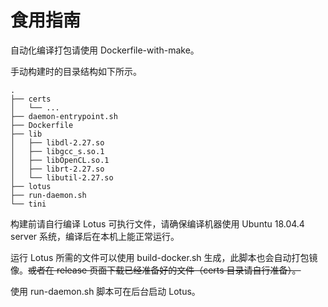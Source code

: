 # 食用指南

自动化编译打包请使用 Dockerfile-with-make。

手动构建时的目录结构如下所示。

```
.
├── certs
│   └── ...
├── daemon-entrypoint.sh
├── Dockerfile
├── lib
│   ├── libdl-2.27.so
│   ├── libgcc_s.so.1
│   ├── libOpenCL.so.1
│   ├── librt-2.27.so
│   └── libutil-2.27.so
├── lotus
├── run-daemon.sh
└── tini
```

构建前请自行编译 Lotus 可执行文件，请确保编译机器使用 Ubuntu 18.04.4 server 系统，编译后在本机上能正常运行。

运行 Lotus 所需的文件可以使用 build-docker.sh 生成，此脚本也会自动打包镜像。~~或者在 release 页面下载已经准备好的文件（certs 目录请自行准备）。~~

使用 run-daemon.sh 脚本可在后台启动 Lotus。